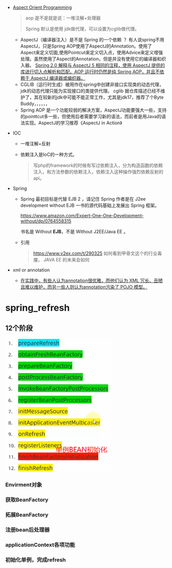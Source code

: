 - [Aspect Orient Programming](https://docs.spring.io/spring-framework/docs/current/reference/html/core.html#aop-introduction-defn)

  > aop 是不是就是说：一堆注解+处理器
  >
  > Spring 默认是使用 jdk做代理，可以设置为cglib做代理。

  - AspectJ（编译器注入）是不是 Spring 的一个依赖 ？
    有人说spring不用AspectJ，只是Spring AOP使用了AspectJ的Annotation。使用了Aspect来定义切面,使用Pointcut来定义切入点，使用Advice来定义增强处理。虽然使用了Aspect的Annotation，但是并没有使用它的编译器和织入器。
    [Spring 2.0 解释与 AspectJ 5 相同的注释，使用 AspectJ 提供的库进行切入点解析和匹配。AOP 运行时仍然是纯 Spring AOP，并且不依赖于 AspectJ 编译器或编织器。](https://docs.spring.io/spring-framework/docs/2.5.x/reference/aop.html)
  - CGLIB（运行时生成）被用作在spring中创建非接口实现类的动态代理，jdk的动态代理只能为实现接口的类提供代理。
    cglib 据仓库描述已经不维护了，其在较新的jdk中可能不能正常工作，尤其是jdk17，推荐了个Byte Buddy，，，，，，
  - Spring AOP 是一个功能较弱的解决方案，AspectJ功能要强大一些，支持的pointtcut多一些，但使用后者需要学习新的语法，而前者是用Java的语法实现。AspectJ的学习推荐《AspectJ in Action》

- IOC

  - 一堆注解+反射

  - 依赖注入是IoC的一种方式。

    > 写php的framework的时候有写过依赖注入，分为构造函数的依赖注入，和方法参数的依赖注入，依赖注入这种操作强烈依赖反射的api。

- Spring

  - Spring 最初目标是代替 EJB 2 ，请记住 Spring 作者是在 J2ee development without EJB 一书的源代码基础上发展出 Spring 框架。

    https://www.amazon.com/Expert-One-One-Development-without/dp/0764558315

    书名是 Without **EJB**，不是 Without J2EE/Java EE 。

  - 引用

    > https://www.v2ex.com/t/290325
    > 如何看到甲骨文这个的行业毒瘤， JAVA EE 的未来会如何

- xml or annotation

  - [在实践中，有些人认为annotation很优雅，而他们认为 XML 冗长、丑陋且难以维护，而另一些人则认为annotation污染了 POJO 模型。](https://en.wikipedia.org/wiki/Plain_old_Java_object#cite_note-7)

# spring_refresh

## 12个阶段

![image-20220525214347820](../.image/image-20220525214347820.png)

### Envirment对象

### 获取BeanFactory

### 拓展BeanFactory

### 注册bean后处理器

### applicationContext各项功能

### 初始化单例，完成refresh
